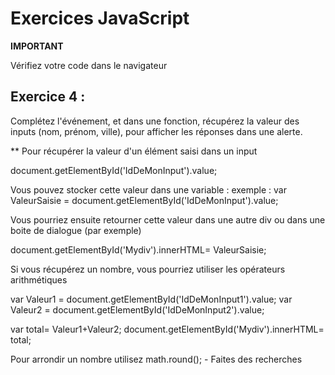 # Exercices JavaScript

**IMPORTANT**

Vérifiez votre code dans le navigateur

## Exercice 4 :

Complétez l'événement, et dans une fonction, récupérez la valeur des inputs (nom, prénom, ville), pour afficher les réponses dans une alerte. 





** Pour récupérer la valeur d'un élément saisi dans un input 

document.getElementById('IdDeMonInput').value;

Vous pouvez stocker cette valeur dans une variable : 
exemple : 
var ValeurSaisie = document.getElementById('IdDeMonInput').value;

Vous pourriez ensuite retourner cette valeur dans une autre div ou dans une boite de dialogue (par exemple)

document.getElementById('Mydiv').innerHTML= ValeurSaisie;

Si vous récupérez un nombre, vous pourriez utiliser les opérateurs arithmétiques

var Valeur1 = document.getElementById('IdDeMonInput1').value;
var Valeur2 = document.getElementById('IdDeMonInput2').value;

var total= Valeur1+Valeur2;
document.getElementById('Mydiv').innerHTML= total;


Pour arrondir un nombre utilisez math.round(); - Faites des recherches 